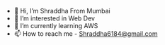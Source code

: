 - 👋 Hi, I’m Shraddha From Mumbai
- 👀 I’m interested in Web Dev
- 🌱 I’m currently learning AWS
- 📫 How to reach me - Shraddha6184@gmail.com


<!---
Shraddha6184/Shraddha6184 is a ✨ special ✨ repository because its `README.md` (this file) appears on your GitHub profile.
You can click the Preview link to take a look at your changes.
--->
